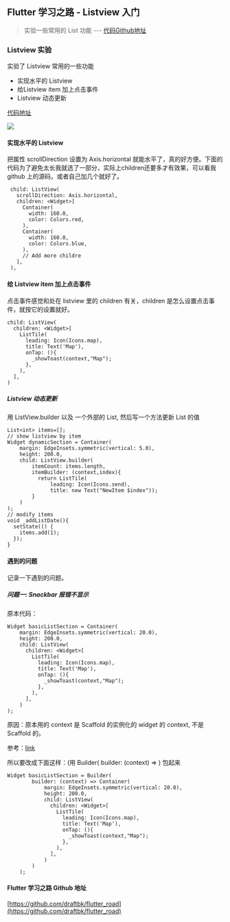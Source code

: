 ## Flutter 学习之路 - Listview 入门
> 实验一些常用的 List 功能 --- [代码Github地址](https://github.com/draftbk/flutter_road/blob/master/flutter_road_widgets/lib/days/Day4.dart)

### Listview 实验

实验了 Listview 常用的一些功能

- 实现水平的 Listview
- 给Listview item 加上点击事件
- Listview 动态更新

[代码地址](https://github.com/draftbk/flutter_road/blob/master/flutter_road_widgets/lib/days/Day4.dart)

![](https://github.com/draftbk/Blog_Resource/blob/master/Flutter/gif/flutter_road_listview.gif)

#### 实现水平的 Listview

把属性 scrollDirection 设置为 Axis.horizontal 就能水平了，真的好方便。下面的代码为了避免太长我就选了一部分，实际上children还要多才有效果，可以看我 github 上的源码，或者自己加几个就好了。


```
 child: ListView(
   scrollDirection: Axis.horizontal,
   children: <Widget>[
     Container(
       width: 160.0,
       color: Colors.red,
     ),
     Container(
       width: 160.0,
       color: Colors.blue,
     ),
     // Add more childre
   ],
 ),
```

#### 给 Listview item 加上点击事件

点击事件感觉和处在 listview 里的 children 有关，children 是怎么设置点击事件，就按它的设置就好。

```
child: ListView(
  children: <Widget>[
    ListTile(
      leading: Icon(Icons.map),
      title: Text('Map'),
      onTap: (){
        _showToast(context,"Map");
      },
    ),
  ],
)
```

##### Listview 动态更新
用 ListView.builder 以及  一个外部的 List<int>, 然后写一个方法更新 List 的值

```
List<int> items=[];
// show listview by item
Widget dynamicSection = Container(
    margin: EdgeInsets.symmetric(vertical: 5.0),
    height: 200.0,
    child: ListView.builder(
        itemCount: items.length,
        itemBuilder: (context,index){
          return ListTile(
              leading: Icon(Icons.send),
              title: new Text("NewItem $index"));
        }
    )
);
// modify items
void _addListDate(){
  setState(() {
    items.add(1);
  });
}
```


#### 遇到的问题

记录一下遇到的问题。

##### 问题一: Snackbar 报错不显示

原本代码：

```
Widget basicListSection = Container(
    margin: EdgeInsets.symmetric(vertical: 20.0),
    height: 200.0,
    child: ListView(
      children: <Widget>[
        ListTile(
          leading: Icon(Icons.map),
          title: Text('Map'),
          onTap: (){
            _showToast(context,"Map");
          },
        ),
      ],
    )
);
```

原因：原本用的 context 是 Scaffold 的实例化的 widget 的 context, 不是 Scaffold 的。

参考：[link](https://stackoverflow.com/questions/51304568/scaffold-of-called-with-a-context-that-does-not-contain-a-scaffold/51304732)

所以要改成下面这样：(用 Builder(
        builder: (context) => ) 包起来

```
Widget basicListSection = Builder(
        builder: (context) => Container(
            margin: EdgeInsets.symmetric(vertical: 20.0),
            height: 200.0,
            child: ListView(
              children: <Widget>[
                ListTile(
                  leading: Icon(Icons.map),
                  title: Text('Map'),
                  onTap: (){
                    _showToast(context,"Map");
                  },
                ),
              ],
            )
        )
    );
```


#### Flutter 学习之路 Github 地址

[https://github.com/draftbk/flutter_road](https://github.com/draftbk/flutter_road)










